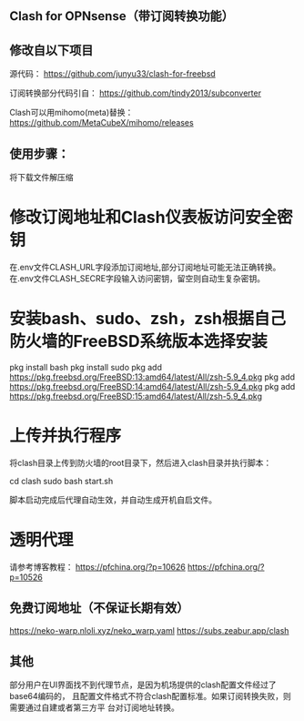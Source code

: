 ## Clash for OPNsense（带订阅转换功能）

## 修改自以下项目
源代码：
https://github.com/junyu33/clash-for-freebsd

订阅转换部分代码引自：
https://github.com/tindy2013/subconverter

Clash可以用mihomo(meta)替换：
https://github.com/MetaCubeX/mihomo/releases

## 使用步骤：
将下载文件解压缩

# 修改订阅地址和Clash仪表板访问安全密钥
在.env文件CLASH_URL字段添加订阅地址,部分订阅地址可能无法正确转换。
在.env文件CLASH_SECRE字段输入访问密钥，留空则自动生复杂密钥。

# 安装bash、sudo、zsh，zsh根据自己防火墙的FreeBSD系统版本选择安装

pkg install bash
pkg install sudo
pkg add https://pkg.freebsd.org/FreeBSD:13:amd64/latest/All/zsh-5.9_4.pkg
pkg add https://pkg.freebsd.org/FreeBSD:14:amd64/latest/All/zsh-5.9_4.pkg
pkg add https://pkg.freebsd.org/FreeBSD:15:amd64/latest/All/zsh-5.9_4.pkg

# 上传并执行程序
将clash目录上传到防火墙的root目录下，然后进入clash目录并执行脚本：

cd clash
sudo bash start.sh

脚本启动完成后代理自动生效，并自动生成开机自启文件。

# 透明代理
请参考博客教程：
https://pfchina.org/?p=10626
https://pfchina.org/?p=10526

## 免费订阅地址（不保证长期有效）
https://neko-warp.nloli.xyz/neko_warp.yaml
https://subs.zeabur.app/clash


## 其他
部分用户在UI界面找不到代理节点，是因为机场提供的clash配置文件经过了base64编码的，
且配置文件格式不符合clash配置标准。如果订阅转换失败，则需要通过自建或者第三方平
台对订阅地址转换。
